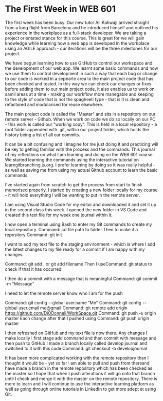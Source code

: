 # The First Week in WEB 601

The first week has been busy. Our new tutor Ali Kahwaji 
arrived straight from a long flight from Barcelona and
he introduced himself and outlined his experience in 
the workplace as a full-stack developer. We are taking 
a project orientated stance for this course. This is
great for we will gain knowledge while learning how
a web app is developed in the workplace using an AGILE
approach - our iterations will be the three milestones
for our project.

We have begun learning how to use GitHub to control our
workspace and the development of our web app. We learnt some
basic commands and how we use them to control development
in such a way that each bug or change to our code is worked
in a sepearte area to the main project code that has been
checked and tested. In this way we can check our changes or
fixes before adding them to our main project code, it also
enables us to work on samll areas at a time - making our workflow
more manegable and keeping to the style of code that is not
the spagheeti type - that is it is clean and refactored and
modularised for reuse elsewhere.

The main project code is called the "Master" and sits in a 
repository on our remote server - Github. When we work on 
code we do so locally on our PC - this work is called our 
"working copy". This is held in a local repository - a root folder 
appended with .git, within our project folder, which holds the history
being a list of all our commits. 

It can be a bit confusing and I imagine for me just doing it and 
practicing will be key to getting familiar with the process and
the commands. This journal of my reflections on what I am learning
and doing on the WEB 601 course. We started learning the commands
using the interactive tutorial on learngitbranching.js.org. I prefer
learning by doing so it was really helpful - as well as saving me
from using my actual Github account to learn the basic commands.

I've started again from scratch to get the process from start to
finish memorised properly.
I started by creating a new folder locally for my course - it will 
hold everything I will be wanting to put in the remote server.

I am using Visual Studio Code for my editor and downloaded it and
set it up in the second class this week. I opened the new folder 
in VS Code and created this text file for my week one journal within it.

I now  open a terminal using Bash to enter my Git commands to
create my local repository.
Command: cd file path to folder
Then to make it a repository
Command: git init

I want to add my text file to the staging environment - which is 
where I add the latest changes to my file ready for a commit if I 
am happy with my changes.

Command: git add . or git add filename
Then I useCommand: git status
to check if that it has occurred

I then do a commit with a message that is meaningful
Command: git commit -m "Message"

I need to let the remote server know who I am for the push

Command: git config --global user.name "Me"
Command: git config --global user.email me@gmail
Command: git remote add origin https://github.com/DiODonnell/WorkSpace.git
Command: git push -u origin master
Each change after that I pushed using
Command: git push origin master

I then refreshed on GitHub and my text file is now there.
 Any changes I make locally I first stage add command and then commit with message and then 
 push to GitHub
 I made a branch locally called develop journal and switched to it with this code
 Command: git checkout -b developjournal

 It has been more complicated working with the remote repository than I thought
 it would be - yet so far I am able to pull and push from thereand have made a branch
 in the remote repository which has been checked as the master
 so I hope that when I push alterations it will go onto that
 branch until I check and merge it with the master on the
 remote repository. There is more to learn and I will continue
 to use the interactive learning platform as well as going
 through online tutorials in LinkedIn to get more adept at using Git.
 